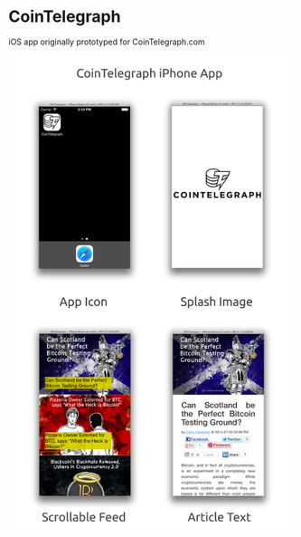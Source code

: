 CoinTelegraph
=============

iOS app originally prototyped for CoinTelegraph.com

![CoinTelegraph Prototype](CoinTelegraph.png)

